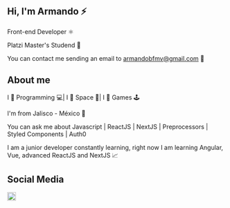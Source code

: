 ## Hi, I'm Armando ⚡

Front-end Developer ⚛

Platzi Master's Studend 💚

You can contact me sending an email to <a href="mailto:armandobfmv@gmail.com">armandobfmv@gmail.com</a> 📧

## About me

I 💙 Programming 💻| I 🖤 Space 🚀| I 💛 Games 🕹

I'm from Jalisco - México 🌮

You can ask me about Javascript | ReactJS | NextJS | Preprocessors | Styled Components | Auth0 

I am a junior developer constantly learning, right now I am learning Angular, Vue, advanced ReactJS and NextJS 📈

## Social Media
<a href="https://www.linkedin.com/in/armando-garcia-/"><img height="20" src="https://camo.githubusercontent.com/a25943975d6716ea349a4e41c4f05c027dc6da74/68747470733a2f2f696d672e736869656c64732e696f2f747769747465722f75726c3f636f6c6f723d253233303037326231266c6162656c3d636f6e6e656374266c6f676f3d6c696e6b6564696e266c6f676f436f6c6f723d253233303037326231267374796c653d666c61742d7371756172652675726c3d68747470732533412532462532467777772e6c696e6b6564696e2e636f6d253246696e253246616c656a616e64726f2d72616d6972657a2d63696365726f73253246"></a>
